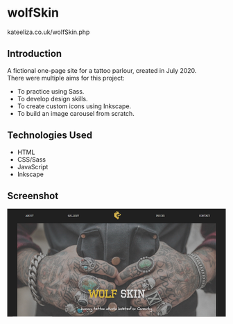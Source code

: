 # wolfSkin
kateeliza.co.uk/wolfSkin.php

## Introduction
A fictional one-page site for a tattoo parlour, created in July 2020. <br>
There were multiple aims for this project: 
* To practice using Sass. 
* To develop design skills. 
* To create custom icons using Inkscape. 
* To build an image carousel from scratch. 

## Technologies Used
* HTML
* CSS/Sass
* JavaScript
* Inkscape

## Screenshot
![Screenshot of the landing page showing the nav bar and hero.](wolfSkin.png)
